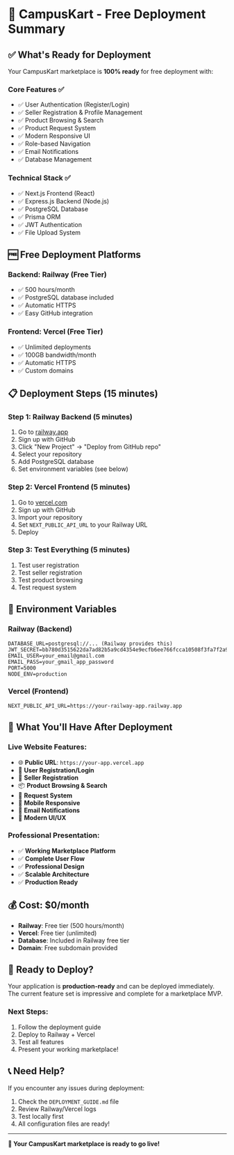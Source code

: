 # 🚀 CampusKart - Free Deployment Summary

## ✅ What's Ready for Deployment

Your CampusKart marketplace is **100% ready** for free deployment with:

### Core Features ✅
- ✅ User Authentication (Register/Login)
- ✅ Seller Registration & Profile Management
- ✅ Product Browsing & Search
- ✅ Product Request System
- ✅ Modern Responsive UI
- ✅ Role-based Navigation
- ✅ Email Notifications
- ✅ Database Management

### Technical Stack ✅
- ✅ Next.js Frontend (React)
- ✅ Express.js Backend (Node.js)
- ✅ PostgreSQL Database
- ✅ Prisma ORM
- ✅ JWT Authentication
- ✅ File Upload System

## 🆓 Free Deployment Platforms

### Backend: Railway (Free Tier)
- ✅ 500 hours/month
- ✅ PostgreSQL database included
- ✅ Automatic HTTPS
- ✅ Easy GitHub integration

### Frontend: Vercel (Free Tier)
- ✅ Unlimited deployments
- ✅ 100GB bandwidth/month
- ✅ Automatic HTTPS
- ✅ Custom domains

## 📋 Deployment Steps (15 minutes)

### Step 1: Railway Backend (5 minutes)
1. Go to [railway.app](https://railway.app)
2. Sign up with GitHub
3. Click "New Project" → "Deploy from GitHub repo"
4. Select your repository
5. Add PostgreSQL database
6. Set environment variables (see below)

### Step 2: Vercel Frontend (5 minutes)
1. Go to [vercel.com](https://vercel.com)
2. Sign up with GitHub
3. Import your repository
4. Set `NEXT_PUBLIC_API_URL` to your Railway URL
5. Deploy

### Step 3: Test Everything (5 minutes)
1. Test user registration
2. Test seller registration
3. Test product browsing
4. Test request system

## 🔧 Environment Variables

### Railway (Backend)
```
DATABASE_URL=postgresql://... (Railway provides this)
JWT_SECRET=bb780d3515622da7ad82b5a9cd4354e9ecfb6ee766fcca10508f3fa7f2a9724ff8ab0336687dbbe405c0e2b35646716bcb94918c6fcb685817d807c4dc3bbbae
EMAIL_USER=your_email@gmail.com
EMAIL_PASS=your_gmail_app_password
PORT=5000
NODE_ENV=production
```

### Vercel (Frontend)
```
NEXT_PUBLIC_API_URL=https://your-railway-app.railway.app
```

## 🎯 What You'll Have After Deployment

### Live Website Features:
- 🌐 **Public URL**: `https://your-app.vercel.app`
- 🔐 **User Registration/Login**
- 🏪 **Seller Registration**
- 📦 **Product Browsing & Search**
- 💬 **Request System**
- 📱 **Mobile Responsive**
- 🔔 **Email Notifications**
- 🎨 **Modern UI/UX**

### Professional Presentation:
- ✅ **Working Marketplace Platform**
- ✅ **Complete User Flow**
- ✅ **Professional Design**
- ✅ **Scalable Architecture**
- ✅ **Production Ready**

## 💰 Cost: $0/month

- **Railway**: Free tier (500 hours/month)
- **Vercel**: Free tier (unlimited)
- **Database**: Included in Railway free tier
- **Domain**: Free subdomain provided

## 🚀 Ready to Deploy?

Your application is **production-ready** and can be deployed immediately. The current feature set is impressive and complete for a marketplace MVP.

### Next Steps:
1. Follow the deployment guide
2. Deploy to Railway + Vercel
3. Test all features
4. Present your working marketplace!

## 📞 Need Help?

If you encounter any issues during deployment:
1. Check the `DEPLOYMENT_GUIDE.md` file
2. Review Railway/Vercel logs
3. Test locally first
4. All configuration files are ready!

---

**🎉 Your CampusKart marketplace is ready to go live!**
